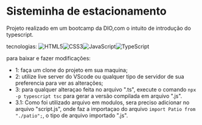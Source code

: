 # Sisteminha de estacionamento

Projeto realizado em um bootcamp da DIO,com o intuito de introdução do typescript.

tecnologias:
![HTML5](https://img.shields.io/badge/html5-%23E34F26.svg?style=for-the-badge&logo=html5&logoColor=white)![CSS3](https://img.shields.io/badge/css3-%231572B6.svg?style=for-the-badge&logo=css3&logoColor=white)![JavaScript](https://img.shields.io/badge/javascript-%23323330.svg?style=for-the-badge&logo=javascript&logoColor=%23F7DF1E)![TypeScript](https://img.shields.io/badge/typescript-%23007ACC.svg?style=for-the-badge&logo=typescript&logoColor=white)

para baixar e fazer modificações:
- 1: faça um clone do projeto em sua maquina;
- 2: utilize  live server do VScode  ou qualquer tipo de servidor de sua preferencia para ver as alterações;
- 3: para qualquer alteraçao feita no arquivo ".ts", execute o comando ``npx -p typescript tsc`` para gerar a versão compilada em arquivo ".js".
- 3.1: Como foi utilizado arquivo em modulos, sera preciso adicionar no arquivo "script.js", onde faz a importaçao do arquivo ``import Patio from "./patio";``, o tipo de arquivo importado ".js".